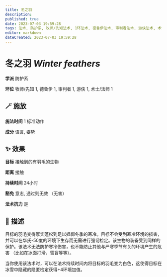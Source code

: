 ```yaml
---
title: 冬之羽
description: 
published: true
date: 2023-07-03 19:59:28
tags: 法术, 防护系, 牧师/先知法术, 1环法术, 德鲁伊法术, 审判者法术, 游侠法术, 术士/法师法术
editor: markdown
dateCreated: 2023-07-03 19:59:28
---
```


# **冬之羽** *Winter feathers*

**学派** 防护系 

**环位** 牧师/先知 1, 德鲁伊 1, 审判者 1, 游侠 1, 术士/法师 1

## 🪄 施放

**施法时间** 1 标准动作

**成分** 语言, 姿势

## ✨ 效果 

**目标** 接触到的有羽毛的生物 

**距离** 接触  

**持续时间** 24小时 

**豁免** 意志, 通过则无效 （无害）

**法术抗力** 是

## 📖 描述

目标的羽毛变得厚实蓬松到足以抵御冬季的寒冷。目标不会受到寒冷环境的损害，并可以在华氏-50度的环境下生存而无需进行强韧检定。该生物的装备受到同样的保护。该法术无法防护寒冷伤害，也不能防止其他与严寒季节有关的环境产生的危害 （比如在冰面打滑，雪盲等等）。

当你使用该法术时，可以在法术持续时间内将目标的羽毛变为白色，这使得目标在冰雪中隐藏的隐匿检定获得+4环境加值。
    